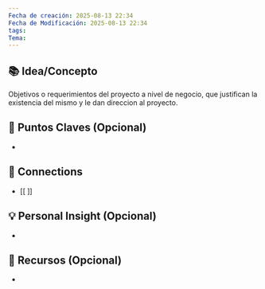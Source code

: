 ```yaml
---
Fecha de creación: 2025-08-13 22:34
Fecha de Modificación: 2025-08-13 22:34
tags: 
Tema:
---
```



## 📚 Idea/Concepto 
Objetivos o requerimientos del proyecto a nivel de negocio, que justifican la existencia del mismo y le dan direccion al proyecto.

## 📌 Puntos Claves (Opcional)
- 

## 🔗 Connections
- [[ ]]

## 💡 Personal Insight (Opcional)
- 
## 🧾 Recursos (Opcional)
- 
